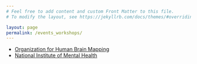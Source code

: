 ```yaml
---
# Feel free to add content and custom Front Matter to this file.
# To modify the layout, see https://jekyllrb.com/docs/themes/#overriding-theme-defaults

layout: page
permalink: /events_workshops/
---
```

* [Organization for Human Brain Mapping](https://www.humanbrainmapping.org/i4a/pages/index.cfm?pageid=1/)
* [National Institute of Mental Health](https://www.nimh.nih.gov/)
